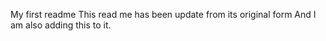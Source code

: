 My first readme
This read me has been update from its original form
And I am also adding this to it.
